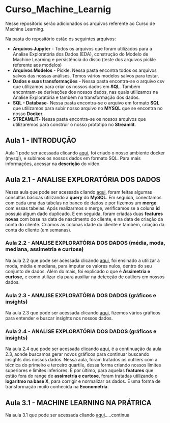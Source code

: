 
# Curso_Machine_Learnig

Nesse repositório serão adicionados os arquivos referente ao Curso de Machine Learning. 

Na pasta do repositório estão os seguintes arquivos:

- **Arquivos Jupyter** -  Todos os arquivos que foram utilizados para a Analise Exploratória dos Dados (EDA), construção do Modelo de Machine Learning e persistência do disco (teste dos arquivos pickle referente aos modelos)
- **Arquivos Modelos** - Pickle. Nessa pasta encontra todos os arquivos salvos das nossas análises. Temos vários modelos salvos para testar. 
- **Dados e suas transformações** - Nessa pasta encontra-se o arquivo csv que utilizamos para criar os nossos dados em **SQL**. Também encontram-se derivações dos nossos dados, nas quais utilizamos na Análise Exploratória e também na transformação dos dados. 
- **SQL - Database**- Nessa pasta encontra-se o arquivo em formato **SQL** que utilizamos para subir nosso arquivo no **MYSQL** que se encontra no nosso **Docker**. 
- **STREAMLIT**- Nessa pasta encontra-se os nossos arquivos que utilizaremos para construir o nosso protótipo no **Streamlit**. 

## Aula 1 - INTRODUÇÃO
Aula 1 pode ser acessada clicando [aqui](https://www.youtube.com/watch?v=XANG7SKdVu0&t=4s), foi criado o nosso ambiente docker (mysql), e subimos os nossos dados em formato SQL. Para mais informações, acessar na **descrição** do vídeo. 

## Aula 2.1 - ANALISE EXPLORATÓRIA DOS DADOS
Nessa aula que pode ser acessada cliando [aqui](https://www.youtube.com/watch?v=nF-BHtiSfy0&t=16s), foram feitas algumas consultas básicas utilizando a **query** do **MySQL**. Em seguida, conectamos com cada uma das tabelas no banco de dados e por fizemos um **merge** com essas tabelas. Após realizarmos o merge, verificamos se a coluna **id** possuía algum dado duplicado. E em seguida, foram criadas duas **features novas** com base na data de nascimento do cliente, e na data de criação da conta do cliente. Criamos as colunas idade do cliente e também, criação da conta do cliente (em semanas). 

### Aula 2.2 - ANALISE EXPLORATÓRIA DOS DADOS (média, moda, mediana, assimetria e curtose)
Na aula 2.2 que pode ser acessada clicando [aqui](https://www.youtube.com/watch?v=io0-P4wEcsg&t=30s), foi ensinado a utilizar a moda, média e mediana, para imputar os valores nulos, dentro do seu conjunto de dados. 
Além do mais, foi explicado o que é **Assimetria e curtose**, e como utilizar ela para auxiliar na detecção de outliers em nossos dados. 

### Aula 2.3 - ANALISE EXPLORATÓRIA DOS DADOS (gráficos e insights)
Na aula 2.3 que pode ser acessada clicando [aqui](https://www.youtube.com/watch?v=SuebV-O1tr4&t=5s), fizemos vários gráficos para entender e buscar insights nos nossos dados. 

### Aula 2.4 - ANALISE EXPLORATÓRIA DOS DADOS (gráficos e insights)
Na aula 2.4 que pode ser acessada clicando [aqui](https://www.youtube.com/watch?v=r9QPEx_2p6g&t=29s), é a continuação da aula 2.3, aonde buscamos gerar novos gráficos para continuar buscando insights dos nossos dados. Nessa aula, foram tratados os outliers com a técnica do primeiro e terceiro quartile, dessa forma criando nossos limites superiores e limites inferiores. E por último, para aquelas **features** que estão fora do range de **assimetria e curtose**, foram tratadas utilizando o **logaritmo na base X**, para corrigir e normalizar os dados. É uma forma de transformação muito conhecida na **Econometria**. 


## Aula 3.1 - MACHINE LEARNING NA PRÁTRICA
Na aula 3.1 que pode ser acessada cliando [aqui](https://www.youtube.com/watch?v=5J3BVf-QSqg).....continua
